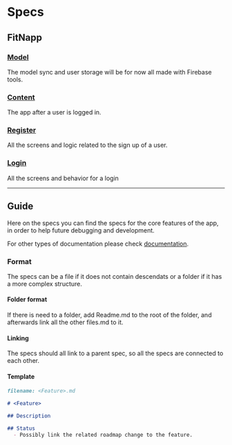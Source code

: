# Specs

## FitNapp

### [Model](./model)

The model sync and user storage will be for now all made with Firebase tools.

### [Content](./content)

The app after a user is logged in.

### [Register](./register)

All the screens and logic related to the sign up of a user.

### [Login](./login)

All the screens and behavior for a login

---

## Guide

Here on the specs you can find the specs for the core features of the app, in order to help future debugging and development.

For other types of documentation please check [documentation](documentation/).

### Format

The specs can be a file if it does not contain descendats or a folder if it has a more complex structure.

#### Folder format

If there is need to a folder, add Readme.md to the root of the folder, and afterwards link all the other files.md to it.

#### Linking

The specs should all link to a parent spec, so all the specs are connected to each other.

#### Template

```markdown
filename: <Feature>.md

# <Feature>

## Description

## Status
  - Possibly link the related roadmap change to the feature.
```
